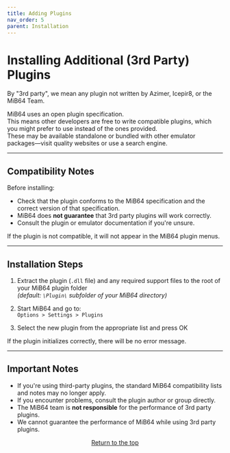 ```yaml
---
title: Adding Plugins
nav_order: 5
parent: Installation
---
```


# Installing Additional (3rd Party) Plugins

By "3rd party", we mean any plugin not written by Azimer, Icepir8, or the MiB64 Team.

MiB64 uses an open plugin specification.  
This means other developers are free to write compatible plugins, which you might prefer to use instead of the ones provided.  
These may be available standalone or bundled with other emulator packages—visit quality websites or use a search engine.

---

## Compatibility Notes

Before installing:

- Check that the plugin conforms to the MiB64 specification and the correct version of that specification.
- MiB64 does **not guarantee** that 3rd party plugins will work correctly.
- Consult the plugin or emulator documentation if you're unsure.

If the plugin is not compatible, it will not appear in the MiB64 plugin menus.

---

## Installation Steps

1. Extract the plugin (`.dll` file) and any required support files to the root of your MiB64 plugin folder  
   *(default: `\Plugin\` subfolder of your MiB64 directory)*

2. Start MiB64 and go to:  
   `Options > Settings > Plugins`

3. Select the new plugin from the appropriate list and press OK

If the plugin initializes correctly, there will be no error message.

---

## Important Notes

- If you're using third-party plugins, the standard MiB64 compatibility lists and notes may no longer apply.
- If you encounter problems, consult the plugin author or group directly.
- The MiB64 team is **not responsible** for the performance of 3rd party plugins.
- We cannot guarantee the performance of MiB64 while using 3rd party plugins.

<p style="text-align:center"><a href="#">Return to the top</a></p>

<!-- ClauseEcho: Adding Plugins Protocol Complete -->
